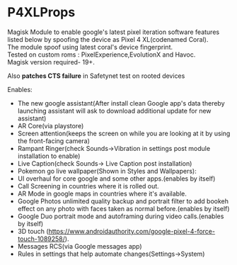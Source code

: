 # P4XLProps
Magisk Module to enable google's latest pixel iteration software features listed below by spoofing the device as Pixel 4 XL(codenamed Coral).  
The module spoof using latest coral's device fingerprint.  
Tested on custom roms : PixelExperience,EvolutionX and Havoc.  
Magisk version required- 19+.  

Also **patches CTS failure** in Safetynet test on rooted devices 

Enables:
- The new google assistant(After install clean Google app's data thereby launching assistant will ask to download additional update for new assistant)
- AR Core(via playstore)
- Screen attention(keeps the screen on while you are looking at it by using the front-facing camera)
- Rampant Ringer(check Sounds->Vibration in settings post module installation to enable)
- Live Caption(check Sounds-> Live Caption post installation)
- Pokemon go live wallpaper(Shown in Styles and Wallpapers):
- UI overhaul for core google and some other apps.(enables by itself)
- Call Screening in countries where it is rolled out.
- AR Mode in google maps in countries where it's available.
- Google Photos unlimited quality backup and portrait filter to add bookeh effect on any photo with faces taken as normal before.(enables by itself)
- Google Duo portrait mode and autoframing during video calls.(enables by itself)
- 3D touch (https://www.androidauthority.com/google-pixel-4-force-touch-1089258/). 
- Messages RCS(via Google messages app)
- Rules in settings that help automate changes(Settings->System)


